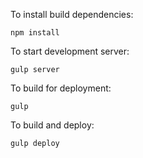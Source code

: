 To install build dependencies:

    npm install

To start development server:

    gulp server

To build for deployment:

    gulp

To build and deploy:

    gulp deploy

